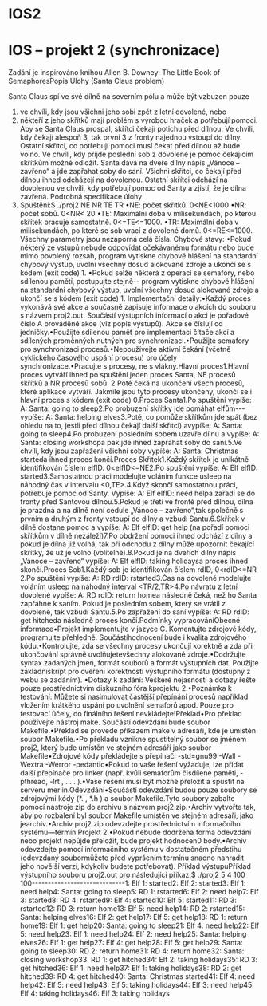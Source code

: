 # IOS2
 
# IOS – projekt 2 (synchronizace)
Zadání je inspirováno knihou Allen B. Downey: The Little Book of SemaphoresPopis Úlohy (Santa Claus problem)

Santa Claus spí ve své dílně na severním pólu a může být vzbuzen pouze 
1. ve chvíli, kdy jsou všichni jeho sobi zpět z letní dovolené, nebo
2. někteří z jeho skřítků mají problém s výrobou hraček a potřebují pomoci. Aby se Santa Claus prospal, skřítci čekají potichu před dílnou. Ve chvíli, kdy čekají alespoň 3, tak první 3 z fronty najednou vstoupí do dílny. Ostatní skřítci, co potřebují pomoci musí čekat před dílnou až bude volno. Ve chvíli, kdy přijde poslední sob z dovolené je pomoc čekajícím skřítkům možné odložit. Santa dává na dveře dílny nápis „Vánoce – zavřeno“ a jde zapřahat soby do saní. Všichni skřítci, co čekají před dílnou ihned odcházejí na dovolenou. Ostatní skřítci odchází na dovolenou ve chvíli, kdy potřebují pomoc od Santy a zjistí, že je dílna zavřená. Podrobná specifikace úlohy
3. Spuštění:$ ./proj2 NE NR TE TR
•NE: počet skřítků. 0<NE<1000
•NR: počet sobů. 0<NR< 20
•TE: Maximální doba v milisekundách, po kterou skřítek pracuje samostatně. 0<=TE<=1000.
•TR: Maximální doba v milisekundách, po které se sob vrací z dovolené domů. 0<=RE<=1000.
Všechny parametry jsou nezáporná celá čísla. Chybové stavy:
•Pokud některý ze vstupů nebude odpovídat očekávanému formátu nebo bude mimo povolený rozsah, program vytiskne chybové hlášení na standardní chybový výstup, uvolní všechny dosud alokované zdroje a ukončí se s kódem (exit code) 1.
•Pokud selže některá z operací se semafory, nebo sdílenou pamětí, postupujte stejně-- program vytiskne chybové hlášení na standardní chybový výstup, uvolní všechny dosud alokované zdroje a ukončí se s kódem (exit code) 1.
Implementační detaily:•Každý proces vykonává své akce a současně zapisuje informace o akcích do souboru s názvem proj2.out. Součástí výstupních informací o akci je pořadové číslo A prováděné akce (viz popis výstupů). Akce se číslují od jedničky.•Použijte sdílenou paměť pro implementaci čítače akcí a sdílených proměnných nutných pro synchronizaci.•Použijte semafory pro synchronizaci procesů.•Nepoužívejte aktivní čekání (včetně cyklického časového uspání procesu) pro účely synchronizace.•Pracujte s procesy, ne s vlákny.Hlavní proces1.Hlavní proces vytváří ihned po spuštění jeden proces Santa, NE procesů skřítků a NR procesů sobů. 2.Poté čeká na ukončení všech procesů, které aplikace vytváří. Jakmile jsou tyto procesy ukončeny, ukončí se i hlavní proces s kódem (exit code) 0.Proces Santa1.Po spuštění vypíše:  A: Santa: going to sleep2.Po probuzení skřítky jde pomáhat elfům---vypíše: A: Santa: helping elves3.Poté, co pomůže skřítkům jde spát (bez ohledu na to, jestli před dílnou čekají další skřítci) avypíše: A: Santa: going to sleep4.Po probuzení posledním sobem uzavře dílnu a vypíše: A: Santa: closing workshopa pak jde ihned zapřahat soby do saní.5.Ve chvíli, kdy jsou zapřažení všichni soby vypíše: A: Santa: Christmas starteda ihned proces končí.Proces Skřítek1.Každý skřítek je unikátně identifikován číslem elfID. 0<elfID<=NE2.Po spuštění vypíše: A: Elf elfID: started3.Samostatnou práci modelujte voláním funkce usleep na náhodný čas v intervalu <0,TE>.4.Když skončí samostatnou práci, potřebuje pomoc od Santy. Vypíše: A: Elf elfID: need helpa zařadí se do fronty před Santovou dílnou.5.Pokud je třetí ve frontě před dílnou, dílna je prázdná a na dílně není cedule „Vánoce – zavřeno“,tak společně s prvním a druhým z fronty vstoupí do dílny a vzbudí Santu.6.Skřítek v dílně dostane pomoc a vypíše: A: Elf elfID: get help  (na pořadí pomoci skřítkům v dílně nezáleží)7.Po obdržení pomoci ihned odchází z dílny a pokud je dílna již volná, tak při odchodu z dílny může upozornit čekající skřítky, že už je volno (volitelné).8.Pokud je na dveřích dílny nápis „Vánoce – zavřeno“ vypíše: A: Elf elfID: taking holidaysa proces ihned skončí.Proces Sob1.Každý sob je identifikován číslem rdID, 0<rdID<=NR
2.Po spuštění vypíše: A: RD rdID: rstarted3.Čas na dovolené modelujte voláním usleep na náhodný interval <TR/2,TR>4.Po návratu z letní dovolené vypíše: A: RD rdID: return homea následně čeká, než ho Santa zapřáhne k saním. Pokud je posledním sobem, který se vrátil z dovolené, tak vzbudí Santu.5.Po zapřažení do saní vypíše: A: RD rdID: get hitcheda následně proces končí.Podmínky vypracováníObecné informace•Projekt implementujte v jazyce C. Komentujte zdrojové kódy, programujte přehledně. Součástíhodnocení bude i kvalita zdrojového kódu.•Kontrolujte, zda se všechny procesy ukončují korektně a zda při ukončování správně uvolňujetevšechny alokované zdroje.•Dodržujte syntax zadaných jmen, formát souborů a formát výstupních dat. Použijte základnískript pro ověření korektnosti výstupního formátu (dostupný z webu se zadáním). •Dotazy k zadání: Veškeré nejasnosti a dotazy řešte pouze prostřednictvím diskuzního fóra kprojektu 2.•Poznámka k testování: Můžete si nasimulovat častější přepínání procesů například vložením krátkého uspání po uvolnění semaforů apod. Pouze pro testovací účely, do finálního řešení nevkládejte!Překlad•Pro překlad používejte nástroj make. Součástí odevzdání bude soubor Makefile.•Překlad se provede příkazem make v adresáři, kde je umístěn soubor Makefile.•Po překladu vznikne spustitelný soubor se jménem proj2, který bude umístěn ve stejném adresáři jako soubor Makefile•Zdrojové kódy překládejte s přepínači -std=gnu99 -Wall -Wextra -Werror -pedantic•Pokud to vaše řešení vyžaduje, lze přidat další přepínače pro linker (např. kvůli semaforům čisdílené paměti, -pthread, -lrt , . . . ).•Vaše řešení musí být možné přeložit a spustit na serveru merlin.Odevzdání•Součástí odevzdání budou pouze soubory se zdrojovými kódy (*. , *.h ) a soubor Makefile.Tyto soubory zabalte pomocí nástroje zip do archivu s názvem proj2.zip.•Archiv vytvořte tak, aby po rozbalení byl soubor Makefile umístěn ve stejném adresáři, jako jearchiv.•Archiv proj2.zip odevzdejte prostřednictvím informačního systému—termín Projekt 2.•Pokud nebude dodržena forma odevzdání nebo projekt nepůjde přeložit, bude projekt hodnocen0 body.•Archiv odevzdejte pomocí informačního systému v dostatečném předstihu (odevzdaný soubormůžete před vypršením termínu snadno nahradit jeho novější verzí, kdykoliv budete potřebovat).
Příklad výstupuPříklad výstupního souboru proj2.out pro následující příkaz:$ ./proj2 5 4 100 100-----------------------------1: Elf 1: started2: Elf 2: started3: Elf 1: need help4: Santa: going to sleep5: RD 1: rstarted6: Elf 2: need help7: Elf 3: started8: RD 4: rstarted9: Elf 4: started10: Elf 5: started11: RD 3: rstarted12: RD 3: return home13: Elf 5: need help14: RD 2: rstarted15: Santa: helping elves16: Elf 2: get help17: Elf 5: get help18: RD 1: return home19: Elf 1: get help20: Santa: going to sleep21: Elf 4: need help22: Elf 5: need help23: Elf 1: need help24: Elf 2: need help25: Santa: helping elves26: Elf 1: get help27: Elf 4: get help28: Elf 5: get help29: Santa: going to sleep30: RD 2: return home31: RD 4: return home32: Santa: closing workshop33: RD 1: get hitched34: Elf 2: taking holidays35: RD 3: get hitched36: Elf 1: need help37: Elf 1: taking holidays38: RD 2: get hitched39: RD 4: get hitched40: Santa: Christmas started41: Elf 4: need help42: Elf 5: need help43: Elf 5: taking holidays44: Elf 3: need help45: Elf 4: taking holidays46: Elf 3: taking holidays
